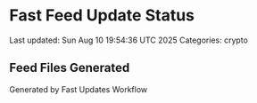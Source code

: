 # Fast Feed Update Status
Last updated: Sun Aug 10 19:54:36 UTC 2025
Categories: crypto

## Feed Files Generated

Generated by Fast Updates Workflow
